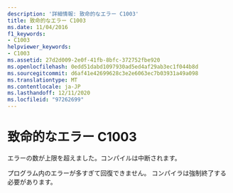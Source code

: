 ```yaml
---
description: '詳細情報: 致命的なエラー C1003'
title: 致命的なエラー C1003
ms.date: 11/04/2016
f1_keywords:
- C1003
helpviewer_keywords:
- C1003
ms.assetid: 27d2d009-2e0f-41fb-8bfc-372752fbe920
ms.openlocfilehash: 0edd51dabd1097930ad5ed4af29ab3ec1f044b8d
ms.sourcegitcommit: d6af41e42699628c3e2e6063ec7b03931a49a098
ms.translationtype: MT
ms.contentlocale: ja-JP
ms.lasthandoff: 12/11/2020
ms.locfileid: "97262699"
---
```

# <a name="fatal-error-c1003"></a>致命的なエラー C1003

エラーの数が上限を超えました。コンパイルは中断されます。

プログラム内のエラーが多すぎて回復できません。 コンパイラは強制終了する必要があります。
